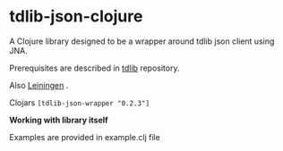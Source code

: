 # tdlib-json-clojure

A Clojure library designed to be a wrapper around tdlib json client using JNA.

Prerequisites are described in [tdlib](https://github.com/tdlib/td) repository.

Also [Leiningen](https://leiningen.org/) .

Clojars `[tdlib-json-wrapper "0.2.3"]`

**Working with library itself**

Examples are provided in example.clj file

